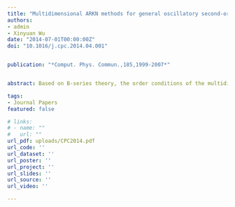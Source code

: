 ```yaml
---
title: "Multidimensional ARKN methods for general oscillatory second-order initial value problems"
authors:
- admin
- Xinyuan Wu
date: "2014-07-01T00:00:00Z"
doi: "10.1016/j.cpc.2014.04.001"


publication: "*Comput. Phys. Commun.,185,1999-2007*"


abstract: Based on B-series theory, the order conditions of the multidimensional ARKN methods are presented for the general multi-frequency and multidimensional oscillatory second-order initial value problems by Wu et al. (2009). These multidimensional ARKN methods exactly integrate the multi-frequency and multidimensional unperturbed oscillators. In this paper, we pay attention to the analysis of the concrete multidimensional ARKN methods for the general multi-frequency oscillatory second-order initial value problems whose right-hand side functions depend on both y and y' (the class of physical problems which fall within its scope is broader). Numerical experiments are carried out to show that the new multidimensional ARKN methods are more efficient compared with some well-known methods for dealing with the oscillatory problems in the scientific literature.

tags:
- Journal Papers
featured: false

# links:
# - name: ""
#   url: ""
url_pdf: uploads/CPC2014.pdf
url_code: ''
url_dataset: ''
url_poster: ''
url_project: ''
url_slides: ''
url_source: ''
url_video: ''

---
```




